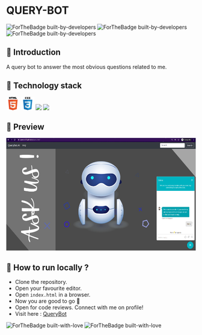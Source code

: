 # QUERY-BOT



![ForTheBadge built-by-developers](https://forthebadge.com/images/badges/built-by-developers.svg)
![ForTheBadge built-by-developers](https://forthebadge.com/images/badges/for-you.svg)
![ForTheBadge built-by-developers](https://forthebadge.com/images/badges/powered-by-responsibility.svg)

## 📌 Introduction

A query bot to answer the most obvious questions related to me.

## 📌 Technology stack
<code><img alt="HTML5" height="35rem" src="https://raw.githubusercontent.com/github/explore/80688e429a7d4ef2fca1e82350fe8e3517d3494d/topics/html/html.png" /></code>
<code><img alt="CSS3" height="35rem" src="https://raw.githubusercontent.com/github/explore/80688e429a7d4ef2fca1e82350fe8e3517d3494d/topics/css/css.png" /></code>
<code><img height="35rem" src="https://img.icons8.com/color/2x/bootstrap.png" /></code>
<code><img height="35rem" src="https://www.tawk.to/wp-content/uploads/2020/04/tawk-sitelogo.png" /></code>

## 📌 Preview
<p align="center">
  <img src="https://github.com/Apoorve73/query-bot/blob/main/images/preview.png" height="300px">
</p>

## 📌 How to run locally ?
- Clone the repository.
- Open your favourite editor.
- Open ```index.html``` in a browser.
- Now you are good to go  👾‍
- Open for code reviews. Connect with me on profile!
- Visit here : [QueryBot](https://apoorve73.github.io/query-bot)

![ForTheBadge built-with-love](https://forthebadge.com/images/badges/built-with-love.svg)
![ForTheBadge built-with-love](https://forthebadge.com/images/badges/check-it-out.svg)

